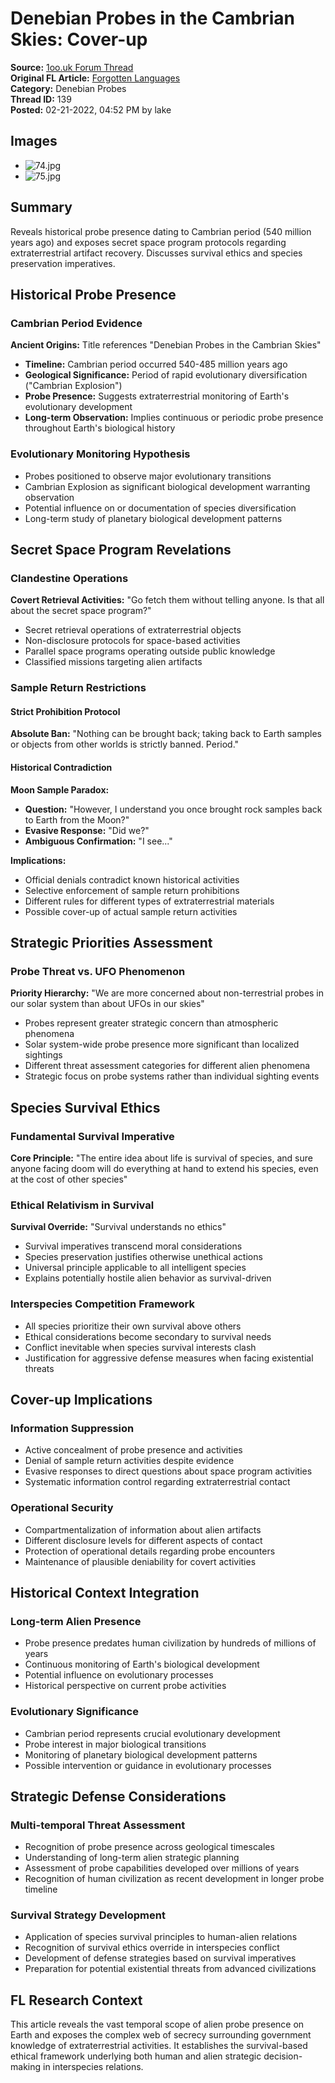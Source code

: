 # Denebian Probes in the Cambrian Skies: Cover-up

**Source:** [1oo.uk Forum Thread](https://1oo.uk/showthread.php?tid=139)  
**Original FL Article:** [Forgotten Languages](https://forgottenlanguages-full.forgottenlanguages.org/2017/02/denebian-probes-in-cambrian-skies-cover.html)  
**Category:** Denebian Probes  
**Thread ID:** 139  
**Posted:** 02-21-2022, 04:52 PM by lake  

## Images
- ![74.jpg](/images/fl-articles/denebian-probes/74.jpg)
- ![75.jpg](/images/fl-articles/denebian-probes/75.jpg)

## Summary
Reveals historical probe presence dating to Cambrian period (540 million years ago) and exposes secret space program protocols regarding extraterrestrial artifact recovery. Discusses survival ethics and species preservation imperatives.

## Historical Probe Presence

### Cambrian Period Evidence
**Ancient Origins:** Title references "Denebian Probes in the Cambrian Skies"
- **Timeline:** Cambrian period occurred 540-485 million years ago
- **Geological Significance:** Period of rapid evolutionary diversification ("Cambrian Explosion")
- **Probe Presence:** Suggests extraterrestrial monitoring of Earth's evolutionary development
- **Long-term Observation:** Implies continuous or periodic probe presence throughout Earth's biological history

### Evolutionary Monitoring Hypothesis
- Probes positioned to observe major evolutionary transitions
- Cambrian Explosion as significant biological development warranting observation
- Potential influence on or documentation of species diversification
- Long-term study of planetary biological development patterns

## Secret Space Program Revelations

### Clandestine Operations
**Covert Retrieval Activities:** "Go fetch them without telling anyone. Is that all about the secret space program?"
- Secret retrieval operations of extraterrestrial objects
- Non-disclosure protocols for space-based activities
- Parallel space programs operating outside public knowledge
- Classified missions targeting alien artifacts

### Sample Return Restrictions

#### Strict Prohibition Protocol
**Absolute Ban:** "Nothing can be brought back; taking back to Earth samples or objects from other worlds is strictly banned. Period."

#### Historical Contradiction
**Moon Sample Paradox:**
- **Question:** "However, I understand you once brought rock samples back to Earth from the Moon?"
- **Evasive Response:** "Did we?"
- **Ambiguous Confirmation:** "I see..."

**Implications:**
- Official denials contradict known historical activities
- Selective enforcement of sample return prohibitions
- Different rules for different types of extraterrestrial materials
- Possible cover-up of actual sample return activities

## Strategic Priorities Assessment

### Probe Threat vs. UFO Phenomenon
**Priority Hierarchy:** "We are more concerned about non-terrestrial probes in our solar system than about UFOs in our skies"
- Probes represent greater strategic concern than atmospheric phenomena
- Solar system-wide probe presence more significant than localized sightings
- Different threat assessment categories for different alien phenomena
- Strategic focus on probe systems rather than individual sighting events

## Species Survival Ethics

### Fundamental Survival Imperative
**Core Principle:** "The entire idea about life is survival of species, and sure anyone facing doom will do everything at hand to extend his species, even at the cost of other species"

### Ethical Relativism in Survival
**Survival Override:** "Survival understands no ethics"
- Survival imperatives transcend moral considerations
- Species preservation justifies otherwise unethical actions
- Universal principle applicable to all intelligent species
- Explains potentially hostile alien behavior as survival-driven

### Interspecies Competition Framework
- All species prioritize their own survival above others
- Ethical considerations become secondary to survival needs
- Conflict inevitable when species survival interests clash
- Justification for aggressive defense measures when facing existential threats

## Cover-up Implications

### Information Suppression
- Active concealment of probe presence and activities
- Denial of sample return activities despite evidence
- Evasive responses to direct questions about space program activities
- Systematic information control regarding extraterrestrial contact

### Operational Security
- Compartmentalization of information about alien artifacts
- Different disclosure levels for different aspects of contact
- Protection of operational details regarding probe encounters
- Maintenance of plausible deniability for covert activities

## Historical Context Integration

### Long-term Alien Presence
- Probe presence predates human civilization by hundreds of millions of years
- Continuous monitoring of Earth's biological development
- Potential influence on evolutionary processes
- Historical perspective on current probe activities

### Evolutionary Significance
- Cambrian period represents crucial evolutionary development
- Probe interest in major biological transitions
- Monitoring of planetary biological development patterns
- Possible intervention or guidance in evolutionary processes

## Strategic Defense Considerations

### Multi-temporal Threat Assessment
- Recognition of probe presence across geological timescales
- Understanding of long-term alien strategic planning
- Assessment of probe capabilities developed over millions of years
- Recognition of human civilization as recent development in longer probe timeline

### Survival Strategy Development
- Application of species survival principles to human-alien relations
- Recognition of survival ethics override in interspecies conflict
- Development of defense strategies based on survival imperatives
- Preparation for potential existential threats from advanced civilizations

## FL Research Context
This article reveals the vast temporal scope of alien probe presence on Earth and exposes the complex web of secrecy surrounding government knowledge of extraterrestrial activities. It establishes the survival-based ethical framework underlying both human and alien strategic decision-making in interspecies relations.

